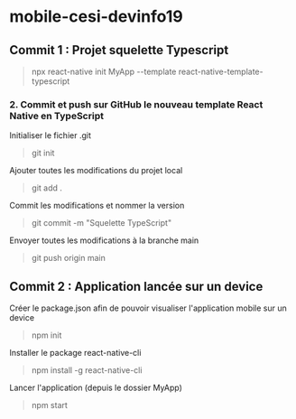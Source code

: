 # mobile-cesi-devinfo19

## Commit 1 : Projet squelette Typescript
> npx react-native init MyApp --template react-native-template-typescript

### 2. Commit et push sur GitHub le nouveau template React Native en TypeScript
Initialiser le fichier .git
> git init

Ajouter toutes les modifications du projet local
> git add .

Commit les modifications et nommer la version
> git commit -m "Squelette TypeScript" 

Envoyer toutes les modifications à la branche main
> git push origin main

## Commit 2 : Application lancée sur un device
Créer le package.json afin de pouvoir visualiser l'application mobile sur un device
>npm init

Installer le package react-native-cli
>npm install -g react-native-cli

Lancer l'application (depuis le dossier MyApp)
>npm start